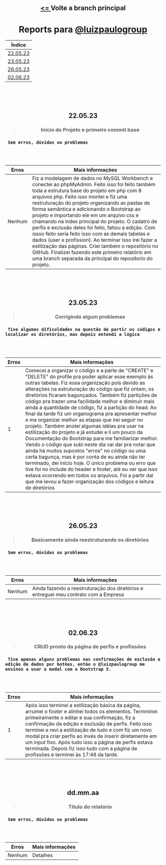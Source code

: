 <div align="center">
    <h2><a href="https://github.com/guidsribeiro/phpinit"> <= </a>Volte a branch principal</h2>
</div>
<div align="center">
	<h1>Reports para <a href="https://github.com/luizpaulogroup">@luizpaulogroup</a></h1>
    <table>
        <thead>
            <tr>
                <th>Índice</th>
            </tr>
        </thead>
        <tbody>
            <tr>
                <td><a href="https://github.com/guidsribeiro/phpinit/tree/report#220523" alt="">22.05.23</a></td>
            </tr>
            <tr>
                <td><a href="https://github.com/guidsribeiro/phpinit/tree/report#230523" alt="">23.05.23</a></td>
            </tr>
	    <tr>
                <td><a href="https://github.com/guidsribeiro/phpinit/tree/report#240523" alt="">26.05.23</a></td>
            </tr>
	    <tr>
                <td><a href="https://github.com/guidsribeiro/phpinit/tree/report#020623" alt="">02.06.23</a></td>
            </tr>
        </tbody>
    </table>      
</div>

<br>
<br>
<br>

<div align="center">
    <h2>22.05.23</h2>
    <h3> <blockquote> Início do Projeto e primeiro commit base</blockquote> </h3>
</div>

<h3><code> Sem erros, dúvidas ou problemas </code></h3>

<br>
<br>

<div align="center">
    <table>
        <thead>
            <tr>
                <th> Erros </th>
                <th> Mais informações </th>
            </tr>
        </thead>
        <tbody>
            <tr>
                <td> Nenhum </td>
                <td> Fiz a modelagem de dados no MySQL Workbench e conectei ao phpMyAdmin. Feito isso foi feito também toda a estrutura base do projeto em php com 8 arquivos php. Feito isso montei e fiz uma restruturação do projeto organizando as pastas de forma semântica e adicionando o Bootstrap ao projeto e importando ele em um arquivo css e chamando na index principal do projeto. O cadatro de perfis e exclusão deles foi feito, faltou a edição. Com issso feito seria feito isso com as demais tabelas e dados (user e profission). Ao terminar isso irei fazer a estilização das páginas. Criei também o repositório no GitHub. Finalizei fazendo este primeiro relatório em uma branch separada da principal do reposítorio do projeto. </td>
            </tr>
        </tbody>
    </table>
</div>

<br>
<br>
<br>

<div align="center">
    <h2>23.05.23</h2>
    <h3> <blockquote> Corrigindo algum problemas </blockquote> </h3>
</div>

<h3><code> Tive algumas dificuldades na questão de partir os códigos e localizar os diretórios, mas depois entendi a lógica </code></h3>

<br>
<br>

<div align="center">
    <table>
        <thead>
            <tr>
                <th> Erros </th>
                <th> Mais informações </th>
            </tr>
        </thead>
        <tbody>
            <tr>
                <td> 1 </td>
                <td> Comecei a organizar o código e a parte de "CREATE" e "DELETE" do profile pra poder aplicar esse exemplo às outras tabelas. Fiz essa organização pois devido as alterações na estruturação do código que fiz ontem, os diretórios ficaram bagunçados. Também fiz partições de código pra trazer uma facilidade melhor e diminuir mais ainda a quantidade de código, fiz a partição do head. Ao final da tarde fiz um organograma pra apresentar melhor e me organizar melhor as etapas que irei seguir no projeto. Também anotei algumas idéias pra usar na estilização do projeto e já estudei e li um pouco da Documentação do Bootstrap para me familiarizar melhor. Vendo o código que subi neste dia vai dar pra notar que ainda há muitos supostos "erros" no código ou uma certa bagunça, mas é por conta de eu ainda não ter terminado, dei início hoje. O único problema ou erro que tive foi no include do header e footer, até eu ver que isso estava ocorrendo em todos os arquivos. Foi a partir daí que me levou a fazer organização dos códigos e leitura de diretórios </td>
            </tr>
        </tbody>
    </table>
</div>
	
<br>
<br>
<br>

<div align="center">
    <h2>26.05.23</h2>
    <h3> <blockquote> Basicamente ainda reestruturando os diretórios </blockquote> </h3>
</div>

<h3><code> Sem erros, dúvidas ou problemas </code></h3>

<br>
<br>

<div align="center">
    <table>
        <thead>
            <tr>
                <th> Erros </th>
                <th> Mais informações </th>
            </tr>
        </thead>
        <tbody>
            <tr>
                <td> Nenhum </td>
                <td> Ainda fazendo a reestruturação dos diretórios e entreguei meu contrato com a Empresa </td>
            </tr>
        </tbody>
    </table>
</div>
	
<br>
<br>
<br>

<div align="center">
    <h2>02.06.23</h2>
    <h3> <blockquote> CRUD pronto da página de perfis e profissões </blockquote> </h3>
</div>

<h3><code> Tive apenas alguns problemas nas confirmações de exclusão e edição de dados por botões, então o @luizpaulogroup me ensinou a usar o modal com o Bootstrap 5. </code></h3>

<br>
<br>

<div align="center">
    <table>
        <thead>
            <tr>
                <th> Erros </th>
                <th> Mais informações </th>
            </tr>
        </thead>
        <tbody>
            <tr>
                <td> 1 </td>
                <td> Após isso terminei a estilização básica da página, arrumei o footer e alinhei todos os elementos. Termminei primeiramente o editar e sua confirmação, fiz a confirmação da edição e exclusão de perfis. Feito isso terminei e revi a estilização de tudo e com fiz um novo modal pra criar perfis ao invés de inserir diretamente em um input fixo. Após tudo isso a página de perfis estava terminada. Depois fiz isso tudo com a página de profissões e terminei às 17:48 da tarde. </td>
            </tr>
        </tbody>
    </table>
</div>
	
<br>
<br>
<br>

<div align="center">
    <h2>dd.mm.aa</h2>
    <h3> <blockquote> Título do relatório </blockquote> </h3>
</div>

<h3><code> Sem erros, dúvidas ou problemas </code></h3>

<br>
<br>

<div align="center">
    <table>
        <thead>
            <tr>
                <th> Erros </th>
                <th> Mais informações </th>
            </tr>
        </thead>
        <tbody>
            <tr>
                <td> Nenhum </td>
                <td> Detalhes </td>
            </tr>
        </tbody>
    </table>
</div>
